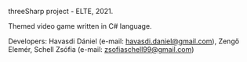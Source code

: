 threeSharp project - ELTE, 2021.

Themed video game written in C# language.

Developers:
  Havasdi Dániel (e-mail: havasdi.daniel@gmail.com),
  Zengő Elemér,
  Schell Zsófia (e-mail: zsofiaschell99@gmail.com)
